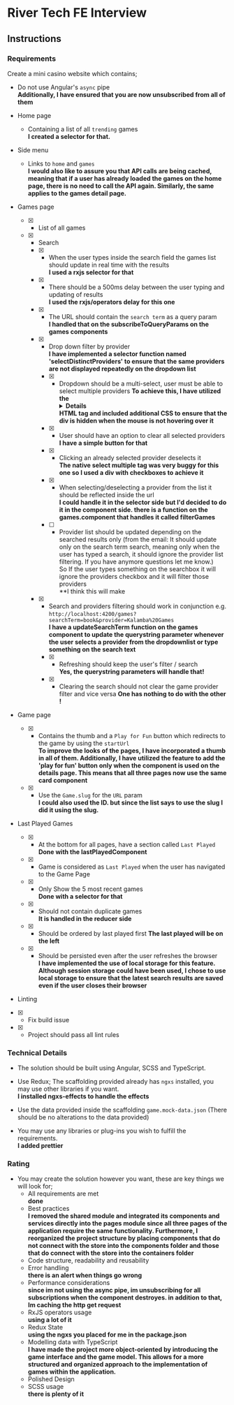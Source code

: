 # River Tech FE Interview

## Instructions

### Requirements

Create a mini casino website which contains;

* Do not use Angular's `async` pipe  
  **Additionally, I have ensured that you are now unsubscribed from all of them**    
* Home page
  	* Containing a list of all `trending` games  
    **I created a selector for that.**   
* Side menu
  	* Links to `home` and `games`  
    **I would also like to assure you that API calls are being cached, meaning that if a user has already loaded the games on the home page, there is no need to call the API again. Similarly, the same applies to the games detail page.**  
    
* Games page
  - [x] * List of all games  
  - [x]	* Search
    - [x]	* When the user types inside the search field the games list should update in real time with the results  
    **I used a rxjs selector for that**  
    - [x]	* There should be a 500ms delay between the user typing and updating of results  
    **I used the rxjs/operators delay for this one**  
    - [x]	* The URL should contain the `search term` as a query param  
    **I handled that on the subscribeToQueryParams on the games components**  
    - [x] * Drop down filter by provider  
    **I have implemented a selector function named 'selectDistinctProviders' to ensure that the same providers are not displayed repeatedly on the dropdown list**  
      - [x]	* Dropdown should be a multi-select, user must be able to select multiple providers
**To achieve this, I have utilized the <details></details> HTML tag and included additional CSS to ensure that the div is hidden when the mouse is not hovering over it**    
      - [x]	* User should have an option to clear all selected providers  
      **I have a simple button for that**  
      - [x]	* Clicking an already selected provider deselects it  
      **The native select multiple tag was very buggy for this one so I used a div with checkboxes to achieve it**
      - [x]	* When selecting/deselecting a provider from the list it should be reflected inside the url  
      **I could handle it in the selector side but I'd decided to do it in the component side. there is a function on the games.component that handles it called filterGames**  
      - [ ]	* Provider list should be updated depending on the searched results only (from the email: It should update only on the search term search, meaning only when the user has typed a search, it should ignore the provider list filtering. If you have anymore questions let me know.)  
      So If the user types something on the searchbox it will ignore the providers checkbox and it will filter those providers  
      **I think this will make 

    - [x] * Search and providers filtering should work in conjunction e.g. `http://localhost:4200/games?searchTerm=book&provider=Kalamba%20Games`  
      **I have a updateSearchTerm function on the games component to update the querystring parameter whenever the user selects a provider from the dropdownlist or type something on the search text**
      - [x]  * Refreshing should keep the user's filter / search  
      **Yes, the querystring parameters will handle that!**  
      - [x]  * Clearing the search should not clear the game provider filter and vice versa
      **One has nothing to do with the other !**     
* Game page
  - [x]	* Contains the thumb and a `Play for Fun` button which redirects to the game by using the `startUrl`  
  **To improve the looks of the pages, I have incorporated a thumb in all of them. Additionally, I have utilized the <ng-content> feature to add the 'play for fun' button only when the component is used on the details page. This means that all three pages now use the same card component**  
  - [x]	* Use the `Game.slug` for the `URL` param  
  **I could also used the ID. but since the list says to use the slug I did it using the slug.**  
* Last Played Games
  - [x]	* At the bottom for all pages, have a section called `Last Played`  
  **Done with the lastPlayedComponent**  
  - [x]	* Game is considered as `Last Played` when the user has navigated to the Game Page
  - [x]	* Only Show the 5 most recent games  
  **Done with a selector for that**  
  - [x]	* Should not contain duplicate games  
  **It is handled in the reducer side**    
  - [x]	* Should be ordered by last played first
  **The last played will be on the left**    
  - [x]	* Should be persisted even after the user refreshes the browser  
    **I have implemented the use of local storage for this feature. Although session storage could have been used, I chose to use local storage to ensure that the latest search results are saved even if the user closes their browser**    
* Linting
- [x]  * Fix build issue 
- [x]  * Project should pass all lint rules

### Technical Details

* The solution should be built using Angular, SCSS and TypeScript.
* Use Redux; The scaffolding provided already has `ngxs` installed, you may use other libraries if you want.   
**I installed ngxs-effects to handle the effects**  

* Use the data provided inside the scaffolding `game.mock-data.json` (There should be no alterations to the data provided)
* You may use any libraries or plug-ins you wish to fulfill the requirements.  
**I added prettier**  

### Rating

* You may create the solution however you want, these are key things we will look for;
  * All requirements are met  
  **done**
  * Best practices  
  **I removed the shared module and integrated its components and services directly into the pages module since all three pages of the application require the same functionality. Furthermore, I reorganized the project structure by placing components that do not connect with the store into the components folder and those that do connect with the store into the containers folder**
  * Code structure, readability and reusability
  * Error handling  
  **there is an alert when things go wrong**
  * Performance considerations  
  **since im not using the async pipe, im unsubscribing for all subscriptions when the component destroyes. in addition to that, Im caching the http get request** 
  * RxJS operators usage  
  **using a lot of it**  
  * Redux State  
  **using the ngxs you placed for me in the package.json**  
  * Modelling data with TypeScript  
  **I have made the project more object-oriented by introducing the game interface and the game model. This allows for a more structured and organized approach to the implementation of games within the application.**  
  * Polished Design
  * SCSS usage  
  **there is plenty of it**  
